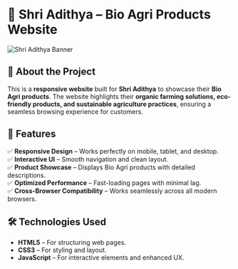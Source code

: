# 🌿 Shri Adithya – Bio Agri Products Website  

![Shri Adithya Banner](https://i.ibb.co/XYZ123/image-name.jpg)

## 📖 About the Project  
This is a **responsive website** built for **Shri Adithya** to showcase their **Bio Agri products**. The website highlights their **organic farming solutions, eco-friendly products, and sustainable agriculture practices**, ensuring a seamless browsing experience for customers.  

## 🚀 Features  
✅ **Responsive Design** – Works perfectly on mobile, tablet, and desktop.  
✅ **Interactive UI** – Smooth navigation and clean layout.  
✅ **Product Showcase** – Displays Bio Agri products with detailed descriptions.  
✅ **Optimized Performance** – Fast-loading pages with minimal lag.  
✅ **Cross-Browser Compatibility** – Works seamlessly across all modern browsers.  

## 🛠️ Technologies Used  
- **HTML5** – For structuring web pages.  
- **CSS3** – For styling and layout.  
- **JavaScript** – For interactive elements and enhanced UX.  

